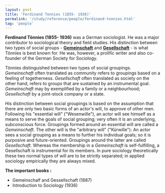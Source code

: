 ```yaml
---
layout: post
title: 'Ferdinand Tonnies (1855- 1936)'
permalink: '/study/reference/people/ferdinand-tonnies.html'
tag: 'people'
---
```


**Ferdinand Tönnies (1855- 1936)** was a German sociologist. He was a major contributor to sociological theory and field studies. His distinction between two types of social groups - [**Gemeinschaft**](/study/reference/gemeinschaft-and-gesellschaft.html#gemeinschaft) and [**Gesellschaft**](/study/reference/gemeinschaft-and-gesellschaft.html#Gesellschaft) - is what Tönnies is best known for. He was, however, a prolific writer and also co-founder of the German Society for Sociology.

Tönnies distinguished between two types of social groupings. *Gemeinschaft* often translated as community refers to groupings based on a feeling of togetherness. *Gesellschaft* often translated as society on the other hand, refers to groups that are sustained by an instrumental goal. *Gemeinschaft* may by exemplified by a family or a neighbourhood; *Gesellschaft* by a joint-stock company or a state.

His distinction between social groupings is based on the assumption that there are only two basic forms of an actor's will, to approve of other men. Following his "essential will" ("Wesenwille"), an actor will see himself as a means to serve the goals of social grouping; very often it is an underlying, subconscious force. Groupings formed around an essential will are called a *Gemeinschaft*. The other will is the "arbitrary will" ("Kürwille"): An actor sees a social grouping as a means to further his individual goals; so it is purposive and future-oriented. Groupings around the latter are called *Gesellschaft*. Whereas the membership in a *Gemeinschaft* is self-fulfilling, a Gesellschaft is instrumental for its members. In pure sociology theoretically these two normal types of will are to be strictly separated; in applied sociology empirically they are always mixed.

**The important books :**
- Gemeinschalf and Gessellschaft (1887)
- Introduction to Sociology (1936)